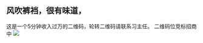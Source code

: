 ## 风吹裤裆，很有味道，
这是一个5分钟收入过万的二维码，轮转二维码请联系习主任。
二维码位竞标招商中
<img src="https://wx4.sinaimg.cn/mw1024/8664d3ffgy1fl1g1z6lcej20tz14qju0.jpg" />
